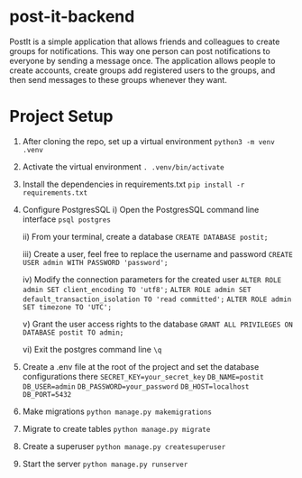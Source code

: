 # post-it-backend

PostIt ​is a simple application that allows friends and colleagues to create groups for notifications. This way one person can post notifications to everyone by sending a message once. The application allows people to create accounts, create groups add registered users to the groups, and then send messages to these groups whenever they want.

# Project Setup

1. After cloning the repo, set up a virtual environment
   `python3 -m venv .venv`

2. Activate the virtual environment
   `. .venv/bin/activate`

3. Install the dependencies in requirements.txt
   `pip install -r requirements.txt`

4. Configure PostgresSQL
   i) Open the PostgresSQL command line interface
   `psql postgres`

   ii) From your terminal, create a database
   `CREATE DATABASE postit;`

   iii) Create a user, feel free to replace the username and password
   `CREATE USER admin WITH PASSWORD 'password';`

   iv) Modify the connection parameters for the created user
   `ALTER ROLE admin SET client_encoding TO 'utf8';`
   `ALTER ROLE admin SET default_transaction_isolation TO 'read committed';`
   `ALTER ROLE admin SET timezone TO 'UTC';`

   v) Grant the user access rights to the database
   `GRANT ALL PRIVILEGES ON DATABASE postit TO admin;`

   vi) Exit the postgres command line
   `\q`

5. Create a .env file at the root of the project and set the database configurations there
   `SECRET_KEY=your_secret_key`
   `DB_NAME=postit`
   `DB_USER=admin`
   `DB_PASSWORD=your_password`
   `DB_HOST=localhost`
   `DB_PORT=5432`

6. Make migrations
   `python manage.py makemigrations`

7. Migrate to create tables
   `python manage.py migrate`

8. Create a superuser
   `python manage.py createsuperuser`

9. Start the server
   `python manage.py runserver`
